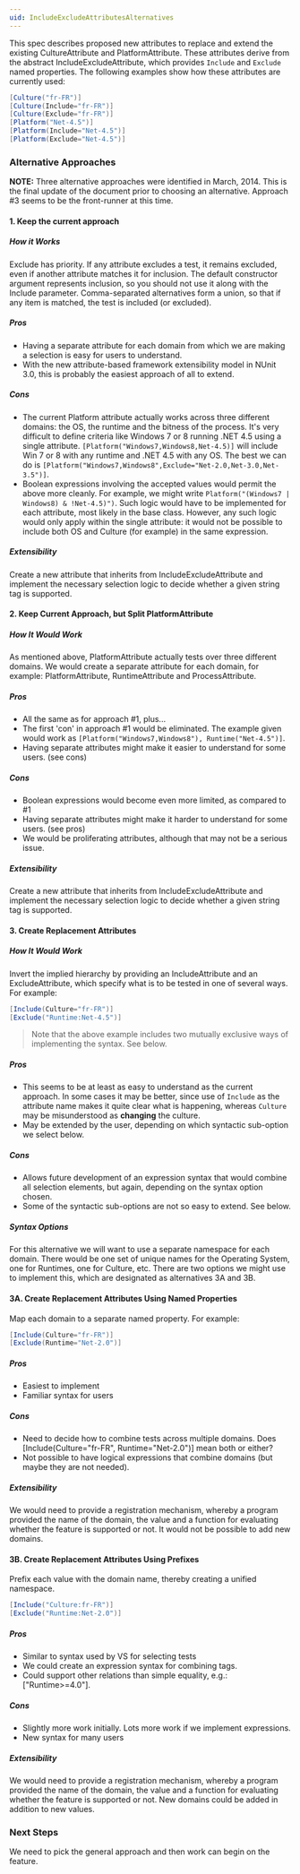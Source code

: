```yaml
---
uid: IncludeExcludeAttributesAlternatives
---
```


This spec describes proposed new attributes to replace and extend the existing CultureAttribute and PlatformAttribute. These attributes derive from the abstract IncludeExcludeAttribute, which provides `Include` and `Exclude` named properties. The following examples show how these attributes are currently used:

```C#
[Culture("fr-FR")]
[Culture(Include="fr-FR")]
[Culture(Exclude="fr-FR")]
[Platform("Net-4.5")]
[Platform(Include="Net-4.5")]
[Platform(Exclude="Net-4.5")]
```

### Alternative Approaches

**NOTE:** Three alternative approaches were identified in March, 2014. This is the final update of the document prior to choosing an alternative. Approach #3 seems to be the front-runner at this time.

#### 1. Keep the current approach

##### How it Works
Exclude has priority. If any attribute excludes a test, it remains excluded, even if another attribute matches it for inclusion. The default constructor argument represents inclusion, so you should not use it along with the Include parameter. Comma-separated alternatives form a union, so that if any item is matched, the test is included (or excluded).

##### Pros
* Having a separate attribute for each domain from which we are making a selection is easy for users to understand.
* With the new attribute-based framework extensibility model in NUnit 3.0, this is probably the easiest approach of all to extend.

##### Cons
* The current Platform attribute actually works across three different domains: the OS, the runtime and the bitness of the process. It's very difficult to define criteria like Windows 7 or 8 running .NET 4.5 using a single attribute. `[Platform("Windows7,Windows8,Net-4.5)]` will include Win 7 or 8 with any runtime and .NET 4.5 with any OS. The best we can do is `[Platform("Windows7,Windows8",Exclude="Net-2.0,Net-3.0,Net-3.5")]`.
* Boolean expressions involving the accepted values would permit the above more cleanly. For example, we might write `Platform("(Windows7 | Windows8) & !Net-4.5)")`. Such logic would have to be implemented for each attribute, most likely in the base class. However, any such logic would only apply within the single attribute: it would not be possible to include both OS and Culture (for example) in the same expression.

##### Extensibility
Create a new attribute that inherits from IncludeExcludeAttribute and implement the necessary selection logic to decide whether a given string tag is supported.

#### 2. Keep Current Approach, but Split PlatformAttribute

##### How It Would Work
As mentioned above, PlatformAttribute actually tests over three different domains. We would create a separate attribute for each domain, for example: PlatformAttribute, RuntimeAttribute and ProcessAttribute.

##### Pros
* All the same as for approach #1, plus...
* The first 'con' in approach #1 would be eliminated. The example given would work as `[Platform("Windows7,Windows8"), Runtime("Net-4.5")]`.
* Having separate attributes might make it easier to understand for some users. (see cons)

##### Cons
* Boolean expressions would become even more limited, as compared to #1
* Having separate attributes might make it harder to understand for some users. (see pros)
* We would be proliferating attributes, although that may not be a serious issue.

##### Extensibility
Create a new attribute that inherits from IncludeExcludeAttribute and implement the necessary selection logic to decide whether a given string tag is supported.

#### 3. Create Replacement Attributes

##### How It Would Work
Invert the implied hierarchy by providing an IncludeAttribute and an ExcludeAttribute, which specify what is to be tested in one of several ways. For example:

```C#
[Include(Culture="fr-FR")]
[Exclude("Runtime:Net-4.5")]
```
> Note that the above example includes two mutually exclusive ways of implementing the syntax. See below.

##### Pros
* This seems to be at least as easy to understand as the current approach. In some cases it may be better, since use of `Include` as the attribute name makes it quite clear what is happening, whereas `Culture` may be misunderstood as **changing** the culture.
* May be extended by the user, depending on which syntactic sub-option we select below.

##### Cons
* Allows future development of an expression syntax that would combine all selection elements, but again, depending on the syntax option chosen.
* Some of the syntactic sub-options are not so easy to extend. See below.

##### Syntax Options

For this alternative we will want to use a separate namespace for each domain. There would be one set of unique names for the Operating System, one for Runtimes, one for Culture, etc. There are two options we might use to implement this, which are designated as alternatives 3A and 3B.

#### 3A. Create Replacement Attributes Using Named Properties

Map each domain to a separate named property. For example:
```C#
[Include(Culture="fr-FR")]
[Exclude(Runtime="Net-2.0")]
```

##### Pros
* Easiest to implement
* Familiar syntax for users

##### Cons
* Need to decide how to combine tests across multiple domains. Does [Include(Culture="fr-FR", Runtime="Net-2.0")] mean both or either?
* Not possible to have logical expressions that combine domains (but maybe they are not needed).

##### Extensibility
We would need to provide a registration mechanism, whereby a program provided the name of the domain, the value and a function for evaluating whether the feature is supported or not. It would not be possible to add new domains.

#### 3B. Create Replacement Attributes Using Prefixes

Prefix each value with the domain name, thereby creating a unified namespace.

```C#
[Include("Culture:fr-FR")]
[Exclude("Runtime:Net-2.0")]
```

##### Pros
* Similar to syntax used by VS for selecting tests
* We could create an expression syntax for combining tags.
* Could support other relations than simple equality, e.g.: ["Runtime>=4.0"].

##### Cons
* Slightly more work initially. Lots more work if we implement expressions.
* New syntax for many users

##### Extensibility
We would need to provide a registration mechanism, whereby a program provided the name of the domain, the value and a function for evaluating whether the feature is supported or not. New domains could be added in addition to new values.

### Next Steps

We need to pick the general approach and then work can begin on the feature.

